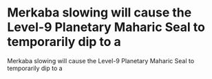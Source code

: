 # Merkaba slowing will cause the Level-9 Planetary Maharic Seal to temporarily dip to a

Merkaba slowing will cause the Level-9 Planetary Maharic Seal to temporarily dip to a